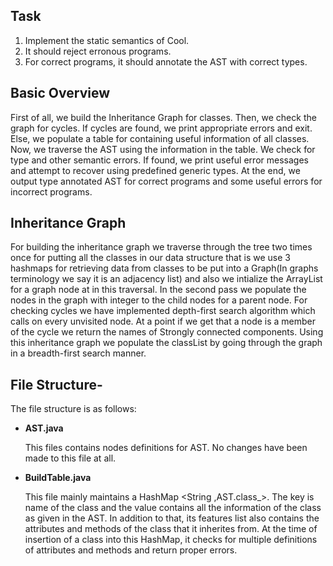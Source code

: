## Task 

1. Implement the static semantics of Cool.
2. It should reject erronous programs.
3. For correct programs, it should annotate the AST with correct types.

## Basic Overview 

First of all, we build the Inheritance Graph for classes.
Then, we check the graph for cycles.
If cycles are found, we print appropriate errors and exit.
Else, we populate a table for containing useful information of all classes.
Now, we traverse the AST using the information in the table.
We check for type and other semantic errors.
If found, we print useful error messages and attempt to recover using predefined generic types.
At the end, we output type annotated AST for correct programs and some useful errors for incorrect programs.

## Inheritance Graph
For building the inheritance graph we traverse through the tree two times once for putting all the classes in our data structure that is we use 3 hashmaps for retrieving data from classes to be put into a Graph(In graphs terminology we say it is an adjacency list) and also we intialize the ArrayList for a graph node at in this traversal. In the second pass we populate the nodes in the graph with integer to the child nodes for a parent node. For checking cycles we have implemented depth-first search algorithm which calls on every unvisited node. At a point if we get that a node is a member of the cycle we return the names of Strongly connected components. Using this inheritance graph we populate the classList by going through the graph in a breadth-first search manner.




## File Structure- 
The file structure is as follows:

- **AST.java**

	This files contains nodes definitions for AST.
	No changes have been made to this file at all.
			
- **BuildTable.java**

	This file mainly maintains a HashMap <String ,AST.class_>.
	The key is name of the class and the value contains all the information of the class as given in the AST.
	In addition to that, its features list also contains the attributes and methods of the class that it inherites from.
	At the time of insertion of a class into this HashMap, it checks for multiple definitions of attributes and methods and 	return proper errors.

